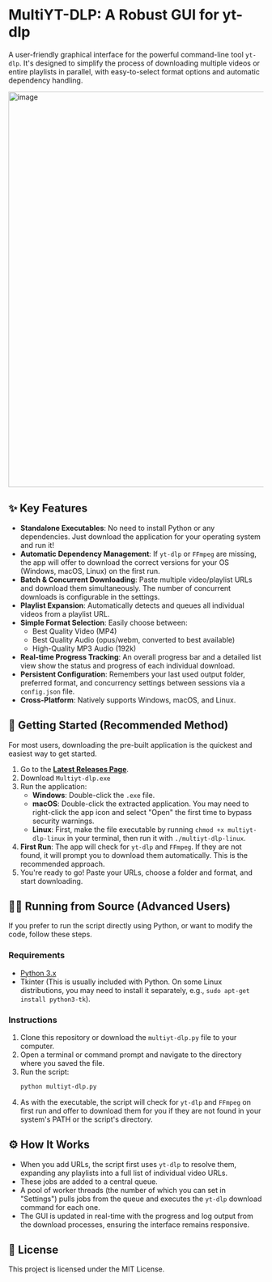# MultiYT-DLP: A Robust GUI for yt-dlp

A user-friendly graphical interface for the powerful command-line tool `yt-dlp`. It's designed to simplify the process of downloading multiple videos or entire playlists in parallel, with easy-to-select format options and automatic dependency handling.

<img width="852" height="782" alt="image" src="https://github.com/user-attachments/assets/ecf71263-0b31-49d4-9bb8-f861b59a9df3" />

## ✨ Key Features

-   **Standalone Executables**: No need to install Python or any dependencies. Just download the application for your operating system and run it!
-   **Automatic Dependency Management**: If `yt-dlp` or `FFmpeg` are missing, the app will offer to download the correct versions for your OS (Windows, macOS, Linux) on the first run.
-   **Batch & Concurrent Downloading**: Paste multiple video/playlist URLs and download them simultaneously. The number of concurrent downloads is configurable in the settings.
-   **Playlist Expansion**: Automatically detects and queues all individual videos from a playlist URL.
-   **Simple Format Selection**: Easily choose between:
    -   Best Quality Video (MP4)
    -   Best Quality Audio (opus/webm, converted to best available)
    -   High-Quality MP3 Audio (192k)
-   **Real-time Progress Tracking**: An overall progress bar and a detailed list view show the status and progress of each individual download.
-   **Persistent Configuration**: Remembers your last used output folder, preferred format, and concurrency settings between sessions via a `config.json` file.
-   **Cross-Platform**: Natively supports Windows, macOS, and Linux.

## 🚀 Getting Started (Recommended Method)

For most users, downloading the pre-built application is the quickest and easiest way to get started.

1.  Go to the [**Latest Releases Page**](https://github.com/zqily/multiyt-dlp/releases/latest).
2.  Download `Multiyt-dlp.exe`
3.  Run the application:
    -   **Windows**: Double-click the `.exe` file.
    -   **macOS**: Double-click the extracted application. You may need to right-click the app icon and select "Open" the first time to bypass security warnings.
    -   **Linux**: First, make the file executable by running `chmod +x multiyt-dlp-linux` in your terminal, then run it with `./multiyt-dlp-linux`.
4.  **First Run**: The app will check for `yt-dlp` and `FFmpeg`. If they are not found, it will prompt you to download them automatically. This is the recommended approach.
5.  You're ready to go! Paste your URLs, choose a folder and format, and start downloading.

## 👨‍💻 Running from Source (Advanced Users)

If you prefer to run the script directly using Python, or want to modify the code, follow these steps.

### Requirements

-   [Python 3.x](https://www.python.org/downloads/)
-   Tkinter (This is usually included with Python. On some Linux distributions, you may need to install it separately, e.g., `sudo apt-get install python3-tk`).

### Instructions

1.  Clone this repository or download the `multiyt-dlp.py` file to your computer.
2.  Open a terminal or command prompt and navigate to the directory where you saved the file.
3.  Run the script:
    ```bash
    python multiyt-dlp.py
    ```
4.  As with the executable, the script will check for `yt-dlp` and `FFmpeg` on first run and offer to download them for you if they are not found in your system's PATH or the script's directory.

## ⚙️ How It Works

-   When you add URLs, the script first uses `yt-dlp` to resolve them, expanding any playlists into a full list of individual video URLs.
-   These jobs are added to a central queue.
-   A pool of worker threads (the number of which you can set in "Settings") pulls jobs from the queue and executes the `yt-dlp` download command for each one.
-   The GUI is updated in real-time with the progress and log output from the download processes, ensuring the interface remains responsive.

## 📄 License

This project is licensed under the MIT License.
